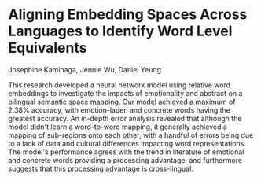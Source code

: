 # Aligning Embedding Spaces Across Languages to Identify Word Level Equivalents
Josephine Kaminaga, Jennie Wu, Daniel Yeung

This research developed a neural network model using relative word embeddings to investigate the impacts of emotionality and abstract on a bilingual semantic space mapping. Our model achieved a maximum of 2.38% accuracy, with emotion-laden and concrete words having the greatest accuracy. An in-depth error analysis revealed that although the model didn't learn a word-to-word mapping, it generally achieved a mapping of sub-regions onto each other, with a handful of errors being due to a lack of data and cultural differences impacting word representations. The model's performance agrees with the trend in literature of emotional and concrete words providing a processing advantage, and furthermore suggests that this processing advantage is cross-lingual.

